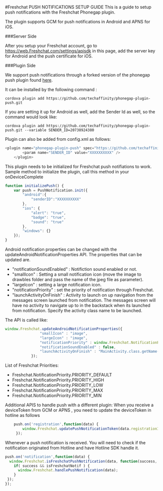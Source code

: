 #Freshchat PUSH NOTIFICATIONS SETUP GUIDE
This is a guide to setup push notifications with the Freshchat Phonegap plugin.

The plugin supports GCM for push notifications in Android and APNS for iOS.

###Server Side 

After you setup your Freshchat account, go to https://web.Freshchat.com/settings/apisdk in this page,
add the server key for Android and the push certificate for iOS.

###Plugin Side

We support push notifications through a forked version of the phonegap push plugin 
found [here](https://github.com/techaffinity/phonegap-plugin-push).

It can be installed by the following command : 
```shell
cordova plugin add https://github.com/techaffinity/phonegap-plugin-push.git
```
If you are setting it up for Android as well, add the Sender Id as well, so the command would look like:
```shell
cordova plugin add https://github.com/techaffinity/phonegap-plugin-push.git --variable SENDER_ID=20738924380
```
Plugin can also be added from config.xml as follows:
```javascript
<plugin name="phonegap-plugin-push" spec="https://github.com/techaffinity/phonegap-plugin-push.git">
        <param name="SENDER_ID" value="XXXXXXXXXX" />
    </plugin>
```

This plugin needs to be initialized for Freshchat push notifiations to work.
Sample method to initialize the plugin, call this method in your onDeviceComplete

```javascript
function initializePush() {
    var push = PushNotification.init({
        "android":{
            "senderID":"XXXXXXXXXX"
        },
        "ios": {
            "alert": "true",
            "badge": "true",
            "sound": "true"
        },
        "windows": {}
    });
}
```

Android notification properties can be changed with the updateAndroidNotificationProperties API. The properties that can be updated are.

-  "notificationSoundEnabled" : Notifiction sound enabled or not.
-  "smallIcon" : Setting a small notification icon (move the image to drawbles folder and pass the name of the jpeg file as parameter).
-  "largeIcon" : setting a large notification icon.
-  "notificationPriority" : set the priority of notification through Freshchat.
-  "launchActivityOnFinish" : Activity to launch on up navigation from the messages screen launched from notification. The messages screen will have no activity to navigate up to in the backstack when its launched from notification. Specify the activity class name to be launched.


The API is called like:
    
```javascript
window.Freshchat.updateAndroidNotificationProperties({
                "smallIcon" : "image",
                "largeIcon" : "image",
                "notificationPriority" : window.Freshchat.NotificationPriority.PRIORITY_MAX,
                "notificationSoundEnabled" : false,
                "launchActivityOnFinish" : "MainActivity.class.getName()"
            });
```
List of Freshchat Priorities:

-  Freshchat.NotificationPriority.PRIORITY_DEFAULT
-  Freshchat.NotificationPriority.PRIORITY_HIGH
-  Freshchat.NotificationPriority.PRIORITY_LOW
-  Freshchat.NotificationPriority.PRIORITY_MAX
-  Freshchat.NotificationPriority.PRIORITY_MIN


Additional APIS to handle push with a different plugin: 
When you receive a deviceToken from GCM or APNS , you need to update the deviceToken in hotline as follows

```javascript
    push.on('registration',function(data) {
        window.Freshchat.updatePushNotificationToken(data.registrationId);
     });
```

Whenever a push notification is received. You will need to check if the notification originated from Hotline 
and have Hotline SDK handle it.

```javascript
push.on('notification',function(data) {
  window.Freshchat.isFreshchatPushNotification(data, function(success, isFreshchatNotif) {
    if( success && isFreshchatNotif ) {
      window.Freshchat.handlePushNotification(data);
    }
 });
});
```